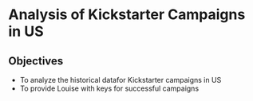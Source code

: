 # Analysis of Kickstarter Campaigns in US

## Objectives
 - To analyze the historical datafor Kickstarter campaigns in US
 - To provide Louise with keys for successful campaigns

## 
